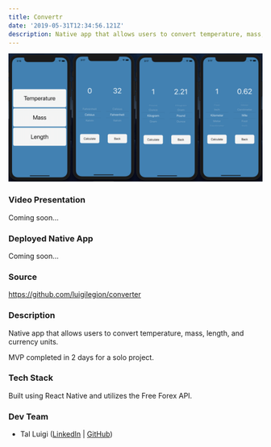```yaml
---
title: Convertr
date: '2019-05-31T12:34:56.121Z'
description: Native app that allows users to convert temperature, mass, length, and currency units.
---
```


![Convertr Screenshot](./convertr.png)

### Video Presentation

Coming soon...

### Deployed Native App

Coming soon...

### Source

<https://github.com/luigilegion/converter>

### Description

Native app that allows users to convert temperature, mass, length, and currency units.

MVP completed in 2 days for a solo project.

### Tech Stack

Built using React Native and utilizes the Free Forex API.

### Dev Team

- Tal Luigi ([LinkedIn](https://www.linkedin.com/in/talluigi) | [GitHub](https://github.com/luigilegion))
